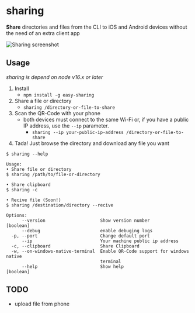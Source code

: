 # sharing

**Share** directories and files from the CLI to iOS and Android devices without the need of an extra client app

![Sharing screenshot](/doc/sharing-banner.svg?raw=true "Sharing a directory")

## Usage
*sharing is depend on node v16.x or later*
1. Install
    - `npm install -g easy-sharing`
2. Share a file or directory
    - `sharing /directory-or-file-to-share`
3. Scan the QR-Code with your phone
    -  both devices must connect to the same Wi-Fi or, if you have a public IP address, use the `--ip` parameter.
        - `sharing --ip your-public-ip-address /directory-or-file-to-share`
4. Tada! Just browse the directory and download any file you want

```
$ sharing --help

Usage:
• Share file or directory
$ sharing /path/to/file-or-directory

• Share clipboard
$ sharing -c

• Recive file (Soon!)
$ sharing /destination/directory --recive

Options:
      --version                     Show version number                [boolean]
      --debug                       enable debuging logs
  -p, --port                        Change default port
      --ip                          Your machine public ip address
  -c, --clipboard                   Share Clipboard
  -w, --on-windows-native-terminal  Enable QR-Code support for windows native
                                    terminal
      --help                        Show help                          [boolean]
```

## TODO
- upload file from phone

